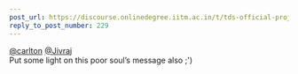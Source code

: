```yaml
---
post_url: https://discourse.onlinedegree.iitm.ac.in/t/tds-official-project1-discrepencies/171141/246
reply_to_post_number: 229
---
```

[@carlton](/u/carlton) [@Jivraj](/u/jivraj)  
Put some light on this poor soul’s message also ;')